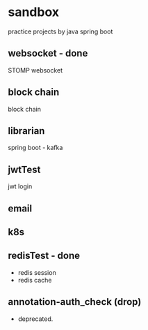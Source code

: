 # sandbox
practice projects by java spring boot

## websocket - done
STOMP websocket

## block chain
block chain 

## librarian
spring boot - kafka

## jwtTest
jwt login

## email

## k8s

## redisTest - done
- redis session
- redis cache

## annotation-auth_check (drop)
- deprecated.

